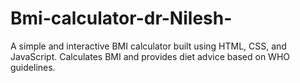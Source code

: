 # Bmi-calculator-dr-Nilesh-
A simple and interactive BMI calculator built using HTML, CSS, and JavaScript. Calculates BMI and provides diet advice based on WHO guidelines.
